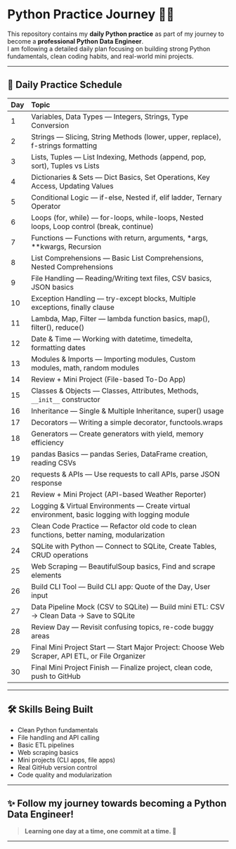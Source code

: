 # Python Practice Journey 🐍🚀

This repository contains my **daily Python practice** as part of my journey to become a **professional Python Data Engineer**.  
I am following a detailed daily plan focusing on building strong Python fundamentals, clean coding habits, and real-world mini projects.

---

## 📅 Daily Practice Schedule

| Day | Topic |
|:---|:------|
| 1 | Variables, Data Types — Integers, Strings, Type Conversion |
| 2 | Strings — Slicing, String Methods (lower, upper, replace), f-strings formatting |
| 3 | Lists, Tuples — List Indexing, Methods (append, pop, sort), Tuples vs Lists |
| 4 | Dictionaries & Sets — Dict Basics, Set Operations, Key Access, Updating Values |
| 5 | Conditional Logic — if-else, Nested if, elif ladder, Ternary Operator |
| 6 | Loops (for, while) — for-loops, while-loops, Nested loops, Loop control (break, continue) |
| 7 | Functions — Functions with return, arguments, *args, **kwargs, Recursion |
| 8 | List Comprehensions — Basic List Comprehensions, Nested Comprehensions |
| 9 | File Handling — Reading/Writing text files, CSV basics, JSON basics |
| 10 | Exception Handling — try-except blocks, Multiple exceptions, finally clause |
| 11 | Lambda, Map, Filter — lambda function basics, map(), filter(), reduce() |
| 12 | Date & Time — Working with datetime, timedelta, formatting dates |
| 13 | Modules & Imports — Importing modules, Custom modules, math, random modules |
| 14 | Review + Mini Project (File-based To-Do App) |
| 15 | Classes & Objects — Classes, Attributes, Methods, `__init__` constructor |
| 16 | Inheritance — Single & Multiple Inheritance, super() usage |
| 17 | Decorators — Writing a simple decorator, functools.wraps |
| 18 | Generators — Create generators with yield, memory efficiency |
| 19 | pandas Basics — pandas Series, DataFrame creation, reading CSVs |
| 20 | requests & APIs — Use requests to call APIs, parse JSON response |
| 21 | Review + Mini Project (API-based Weather Reporter) |
| 22 | Logging & Virtual Environments — Create virtual environment, basic logging with logging module |
| 23 | Clean Code Practice — Refactor old code to clean functions, better naming, modularization |
| 24 | SQLite with Python — Connect to SQLite, Create Tables, CRUD operations |
| 25 | Web Scraping — BeautifulSoup basics, Find and scrape elements |
| 26 | Build CLI Tool — Build CLI app: Quote of the Day, User input |
| 27 | Data Pipeline Mock (CSV to SQLite) — Build mini ETL: CSV → Clean Data → Save to SQLite |
| 28 | Review Day — Revisit confusing topics, re-code buggy areas |
| 29 | Final Mini Project Start — Start Major Project: Choose Web Scraper, API ETL, or File Organizer |
| 30 | Final Mini Project Finish — Finalize project, clean code, push to GitHub |

---

## 🛠 Skills Being Built
- Clean Python fundamentals
- File handling and API calling
- Basic ETL pipelines
- Web scraping basics
- Mini projects (CLI apps, file apps)
- Real GitHub version control
- Code quality and modularization

---

## ✨ Follow my journey towards becoming a Python Data Engineer!

> **Learning one day at a time, one commit at a time. 🚀**

---
